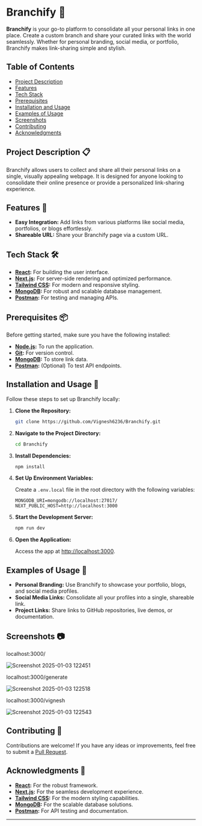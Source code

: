 # Branchify 🌿

**Branchify** is your go-to platform to consolidate all your personal links in one place. Create a custom branch and share your curated links with the world seamlessly. Whether for personal branding, social media, or portfolio, Branchify makes link-sharing simple and stylish.  

## Table of Contents

- [Project Description](#project-description-)
- [Features](#features-)
- [Tech Stack](#tech-stack-️)
- [Prerequisites](#prerequisites-)
- [Installation and Usage](#installation-and-usage-)
- [Examples of Usage](#examples-of-usage-)
- [Screenshots](#screenshots-)
- [Contributing](#contributing-)
- [Acknowledgments](#acknowledgments-)

## Project Description 📋

Branchify allows users to collect and share all their personal links on a single, visually appealing webpage. It is designed for anyone looking to consolidate their online presence or provide a personalized link-sharing experience.  

## Features 🌟

- **Easy Integration:** Add links from various platforms like social media, portfolios, or blogs effortlessly.  
- **Shareable URL:** Share your Branchify page via a custom URL.  

## Tech Stack 🛠️

- **[React](https://reactjs.org/):** For building the user interface.  
- **[Next.js](https://nextjs.org/):** For server-side rendering and optimized performance.  
- **[Tailwind CSS](https://tailwindcss.com/):** For modern and responsive styling.  
- **[MongoDB](https://www.mongodb.com/):** For robust and scalable database management.  
- **[Postman](https://www.postman.com/):** For testing and managing APIs.  

## Prerequisites 📦

Before getting started, make sure you have the following installed:  

- **[Node.js](https://nodejs.org/):** To run the application.  
- **[Git](https://git-scm.com/):** For version control.  
- **[MongoDB](https://www.mongodb.com/):** To store link data.  
- **[Postman](https://www.postman.com/):** (Optional) To test API endpoints.  

## Installation and Usage 🚀

Follow these steps to set up Branchify locally:  

1. **Clone the Repository:**  

    ```bash  
    git clone https://github.com/Vignesh6236/Branchify.git  
    ```  

2. **Navigate to the Project Directory:**  

    ```bash  
    cd Branchify  
    ```  

3. **Install Dependencies:**  

    ```bash  
    npm install  
    ```  

4. **Set Up Environment Variables:**  

    Create a `.env.local` file in the root directory with the following variables:  

    ```env  
    MONGODB_URI=mongodb://localhost:27017/  
    NEXT_PUBLIC_HOST=http://localhost:3000  
    ```  

5. **Start the Development Server:**  

    ```bash  
    npm run dev  
    ```  

6. **Open the Application:**  

    Access the app at [http://localhost:3000](http://localhost:3000).  

## Examples of Usage 📖

- **Personal Branding:** Use Branchify to showcase your portfolio, blogs, and social media profiles.  
- **Social Media Links:** Consolidate all your profiles into a single, shareable link.  
- **Project Links:** Share links to GitHub repositories, live demos, or documentation.  

## Screenshots 📷

localhost:3000/

![Screenshot 2025-01-03 122451](https://github.com/user-attachments/assets/2d69eb87-1376-4bbb-9867-ff889010a9ea)

localhost:3000/generate

![Screenshot 2025-01-03 122518](https://github.com/user-attachments/assets/63a0826b-b071-4bb8-b99d-122a64f850af)

localhost:3000/vignesh

![Screenshot 2025-01-03 122543](https://github.com/user-attachments/assets/409d841f-b8b1-40a2-b753-23fac9c73063)



## Contributing 🤝

Contributions are welcome! If you have any ideas or improvements, feel free to submit a [Pull Request](https://github.com/Vignesh6236/Branchify/pulls).

## Acknowledgments 🙏

- **[React](https://reactjs.org/):** For the robust framework.  
- **[Next.js](https://nextjs.org/):** For the seamless development experience.  
- **[Tailwind CSS](https://tailwindcss.com/):** For the modern styling capabilities.  
- **[MongoDB](https://www.mongodb.com/):** For the scalable database solutions.  
- **[Postman](https://www.postman.com/):** For API testing and documentation.  

---
